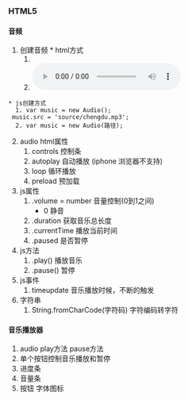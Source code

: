 ### HTML5
#### 音频
  1. 创建音频
    * html方式
      1. <audio src="文件路径或者地址" />
      2. <audio controls>
          <source src="music.ogg" type="audio/ogg">
          <source src="music.mp3" type="audio/mpeg">
          您的浏览器不支持HTML5 audio，呵呵
      </audio>

    * js创建方式
      1. var music = new Audio();
   	 music.src = 'source/chengdu.mp3';
      2. var music = new Audio(路径);


  2. audio html属性
     1. controls 控制条
     2. autoplay 自动播放 (iphone 浏览器不支持)
     3. loop 循环播放
     4. preload 预加载
  3. js属性
     1. .volume = number 音量控制(0到1之间)
        * 0 静音
     2. .duration 获取音乐总长度
     3. .currentTime 播放当前时间  
     4. .paused 是否暂停
  4. js方法
     1. .play() 播放音乐
     2. .pause() 暂停  
  4. js事件
     1. timeupdate  音乐播放时候，不断的触发
  5. 字符串
     1. String.fromCharCode(字符码)
     字符编码转字符

#### 音乐播放器
  1. audio play方法 pause方法
  2. 单个按钮控制音乐播放和暂停
  3. 进度条
  4. 音量条
  5. 按钮 字体图标
